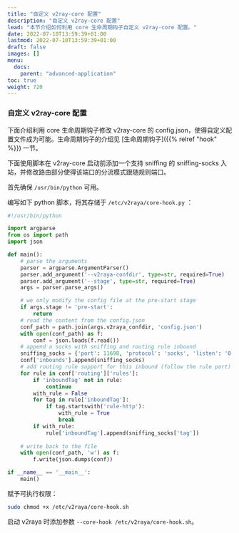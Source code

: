 ```yaml
---
title: "自定义 v2ray-core 配置"
description: "自定义 v2ray-core 配置"
lead: "本节介绍如何利用 core 生命周期钩子自定义 v2ray-core 配置。"
date: 2022-07-10T13:59:39+01:00
lastmod: 2022-07-10T13:59:39+01:00
draft: false
images: []
menu:
  docs:
    parent: "advanced-application"
toc: true
weight: 720
---
```


### 自定义 v2ray-core 配置

下面介绍利用 core 生命周期钩子修改 v2ray-core 的 config.json，使得自定义配置文件成为可能。生命周期钩子的介绍见 [生命周期钩子]({{% relref "hook" %}}) 一节。

下面使用脚本在 v2ray-core 启动前添加一个支持 sniffing 的 sniffing-socks 入站，并修改路由部分使得该端口的分流模式跟随规则端口。

首先确保 `/usr/bin/python` 可用。

编写如下 python 脚本，将其存储于 `/etc/v2raya/core-hook.py` ：

```python
#!/usr/bin/python

import argparse
from os import path
import json

def main():
    # parse the arguments
    parser = argparse.ArgumentParser()
    parser.add_argument('--v2raya-confdir', type=str, required=True)
    parser.add_argument('--stage', type=str, required=True)
    args = parser.parse_args()

    # we only modify the config file at the pre-start stage
    if args.stage != 'pre-start':
        return
    # read the content from the config.json
    conf_path = path.join(args.v2raya_confdir, 'config.json')
    with open(conf_path) as f:
        conf = json.loads(f.read())
    # append a socks with sniffing and routing rule inbound
    sniffing_socks = {'port': 11698, 'protocol': 'socks', 'listen': '0.0.0.0', 'sniffing': {'enabled': True}, 'tag': 'sniffing-socks'}
    conf['inbounds'].append(sniffing_socks)
    # add routing rule support for this inbound (follow the rule port)
    for rule in conf['routing']['rules']:
        if 'inboundTag' not in rule:
            continue
        with_rule = False
        for tag in rule['inboundTag']:
            if tag.startswith('rule-http'):
                with_rule = True
                break
        if with_rule:
            rule['inboundTag'].append(sniffing_socks['tag'])
            
    # write back to the file
    with open(conf_path, 'w') as f:
        f.write(json.dumps(conf))

if __name__ == '__main__':
    main()
```

赋予可执行权限：

```bash
sudo chmod +x /etc/v2raya/core-hook.sh
```

启动 v2raya 时添加参数 `--core-hook /etc/v2raya/core-hook.sh`。
